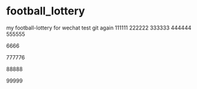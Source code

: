 # football_lottery
my football-lottery for wechat
test git
again
111111
222222
333333
444444
555555

6666

777776

88888

99999
